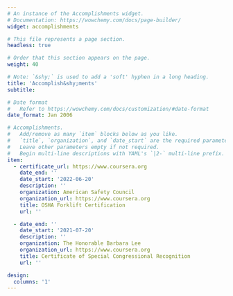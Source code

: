 ```yaml
---
# An instance of the Accomplishments widget.
# Documentation: https://wowchemy.com/docs/page-builder/
widget: accomplishments

# This file represents a page section.
headless: true

# Order that this section appears on the page.
weight: 40

# Note: `&shy;` is used to add a 'soft' hyphen in a long heading.
title: 'Accomplish&shy;ments'
subtitle:

# Date format
#   Refer to https://wowchemy.com/docs/customization/#date-format
date_format: Jan 2006

# Accomplishments.
#   Add/remove as many `item` blocks below as you like.
#   `title`, `organization`, and `date_start` are the required parameters.
#   Leave other parameters empty if not required.
#   Begin multi-line descriptions with YAML's `|2-` multi-line prefix.
item:
  - certificate_url: https://www.coursera.org
    date_end: ''
    date_start: '2022-06-20'
    description: ''
    organization: American Safety Council
    organization_url: https://www.coursera.org
    title: OSHA Forklift Certification
    url: ''

  - date_end: ''
    date_start: '2021-07-20'
    description: ''
    organization: The Honorable Barbara Lee
    organization_url: https://www.coursera.org
    title: Certificate of Special Congressional Recognition
    url: ''

design:
  columns: '1'
---
```

